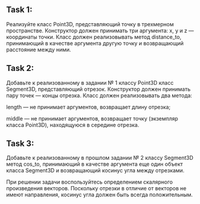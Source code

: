 ## Task 1:
Реализуйте класс Point3D, представляющий точку в трехмерном пространстве. Конструктор должен принимать три аргумента: x, y и z — координаты точки. Класс должен реализовывать метод distance_to, принимающий в качестве аргумента другую точку и возвращающий расстояние между ними.

## Task 2:
Добавьте к реализованному в задании № 1 классу Point3D класс Segment3D, представляющий отрезок. Конструктор должен принимать пару точек — концы отрезка. Класс должен реализовывать два метода:

length — не принимает аргументов, возвращает длину отрезка;

middle — не принимает аргументов, возвращает точку (экземпляр класса Point3D), находящуюся в середине отрезка.

## Task 3:
Добавьте к реализованному в прошлом задании № 2  классу Segment3D метод cos_to, принимающий в качестве аргумента еще один объект класса Segment3D и возвращающий косинус угла между отрезками.

При решении задачи воспользуйтесь определением скалярного произведения векторов. Поскольку отрезки в отличие от векторов не имеют направления, косинус угла должен быть всегда положительным.
